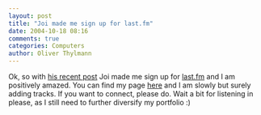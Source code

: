 ```yaml
---
layout: post
title: "Joi made me sign up for last.fm"
date: 2004-10-18 08:16
comments: true
categories: Computers
author: Oliver Thylmann
---
```



Ok, so with [his recent post](http://joi.ito.com/archives/2004/10/18/my_lastfm_radio_channel.html) Joi made me sign up for [last.fm](http://www.last.fm/) and I am positively amazed. You can find my page [here](http://www.last.fm/user/owt/) and I am slowly but surely adding tracks. If you want to connect, please do. Wait a bit for listening in please, as I still need to further diversify my portfolio :)


